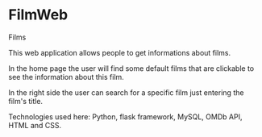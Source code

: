# FilmWeb
Films

This web application allows people to get informations about films.

In the home page the user will find some default films that are clickable to see the information about this film.

In the right side the user can search for a specific film just entering the film's title.

Technologies used here: Python, flask framework, MySQL, OMDb API, HTML and CSS.
